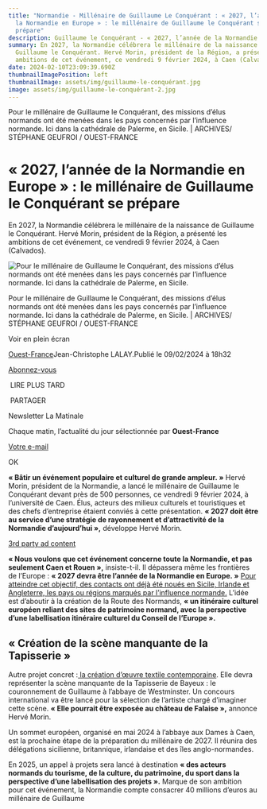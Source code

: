 ```yaml
---
title: "Normandie - Millénaire de Guillaume Le Conquérant : « 2027, l’année de
  la Normandie en Europe » : le millénaire de Guillaume le Conquérant se
  prépare"
description: Guillaume le Conquérant - « 2027, l’année de la Normandie en Europe »
summary: En 2027, la Normandie célébrera le millénaire de la naissance de
  Guillaume le Conquérant. Hervé Morin, président de la Région, a présenté les
  ambitions de cet événement, ce vendredi 9 février 2024, à Caen (Calvados).
date: 2024-02-10T23:09:39.690Z
thumbnailImagePosition: left
thumbnailImage: assets/img/guillaume-le-conquérant.jpg
image: assets/img/guillaume-le-conquérant-2.jpg
---
```



Pour le millénaire de Guillaume le Conquérant, des missions d’élus normands ont été menées dans les pays concernés par l’influence normande. Ici dans la cathédrale de Palerme, en Sicile. | ARCHIVES/ STÉPHANE GEUFROI / OUEST-FRANCE

<!--StartFragment-->

# « 2027, l’année de la Normandie en Europe » : le millénaire de Guillaume le Conquérant se prépare

En 2027, la Normandie célébrera le millénaire de la naissance de Guillaume le Conquérant. Hervé Morin, président de la Région, a présenté les ambitions de cet événement, ce vendredi 9 février 2024, à Caen (Calvados).

![Pour le millénaire de Guillaume le Conquérant, des missions d’élus normands ont été menées dans les pays concernés par l’influence normande. Ici dans la cathédrale de Palerme, en Sicile.](https://media.ouest-france.fr/v1/pictures/MjAyNDAyYTdhZTJkOWE5OWZhN2IxYjhhNGYyYmRiY2ZhMmZlMTI?width=1260&height=708&focuspoint=49%2C58&cropresize=1&client_id=bpeditorial&sign=15ef0b297d51d56c4cfad3205088aeddca466b749df19a6490b86118b9d13358)

Pour le millénaire de Guillaume le Conquérant, des missions d’élus normands ont été menées dans les pays concernés par l’influence normande. Ici dans la cathédrale de Palerme, en Sicile. | ARCHIVES/ STÉPHANE GEUFROI / OUEST-FRANCE

Voir en plein écran

[Ouest-France](https://www.ouest-france.fr/)Jean-Christophe LALAY.Publié le 09/02/2024 à 18h32

[Abonnez-vous](https://abonnement.ouest-france.fr/?rt=https://www.ouest-france.fr/normandie/2027-lannee-de-la-normandie-en-europe-le-millenaire-de-guillaume-le-conquerant-se-prepare-bca78736-c75d-11ee-bd89-65961cacb703&int_medium=lien&int_campaign=abonnement&int_content=page-article_boutonjaunehaut&marquesource=OF&marquepref=&ida=bca78736-c75d-11ee-bd89-65961cacb703)

 LIRE PLUS TARD

 PARTAGER

Newsletter La Matinale

Chaque matin, l’actualité du jour sélectionnée par **Ouest-France**

[Votre e-mail](<mailto:Votre e-mail>)

OK

**« Bâtir un événement populaire et culturel de grande ampleur. »** Hervé Morin, président de la Normandie, a lancé le millénaire de Guillaume le Conquérant devant près de 500 personnes, ce vendredi 9 février 2024, à l’université de Caen. Élus, acteurs des milieux culturels et touristiques et des chefs d’entreprise étaient conviés à cette présentation. **« 2027 doit être au service d’une stratégie de rayonnement et d’attractivité de la Normandie d’aujourd’hui »,** développe Hervé Morin.

[3rd party ad content](https://a5c5e5b2546463f94ac7d2ea02702f73.safeframe.googlesyndication.com/safeframe/1-0-40/html/container.html)

**« Nous voulons que cet événement concerne toute la Normandie, et pas seulement Caen et Rouen »,** insiste-t-il. Il dépassera même les frontières de l’Europe : **« 2027 devra être l’année de la Normandie en Europe. »** [Pour atteindre cet objectif, des contacts ont déjà été noués en Sicile, Irlande et Angleterre, les pays ou régions marqués par l’influence normande.](https://www.ouest-france.fr/normandie/en-images-la-normandie-renoue-avec-son-histoire-en-sicile-03d6e3c4-80ad-11ee-a407-397218b61e71) L’idée est d’aboutir à la création de la Route des Normands, **« un itinéraire culturel européen reliant des sites de patrimoine normand, avec la perspective d’une labellisation itinéraire culturel du Conseil de l’Europe ».**

## « Création de la scène manquante de la Tapisserie »

Autre projet concret :[ la création d’œuvre textile contemporaine](https://www.ouest-france.fr/culture/histoire/millenaire-2027-la-region-normandie-veut-recreer-la-piece-manquante-de-la-tapisserie-de-bayeux-9ada9d38-944e-11ee-a573-1d8641f728fa). Elle devra représenter la scène manquante de la Tapisserie de Bayeux : le couronnement de Guillaume à l’abbaye de Westminster. Un concours international va être lancé pour la sélection de l’artiste chargé d’imaginer cette scène. **« Elle pourrait être exposée au château de Falaise »,** annonce Hervé Morin.

Un sommet européen, organisé en mai 2024 à l’abbaye aux Dames à Caen, est la prochaine étape de la préparation du millénaire de 2027. Il réunira des délégations sicilienne, britannique, irlandaise et des îles anglo-normandes.

En 2025, un appel à projets sera lancé à destination **« des acteurs normands du tourisme, de la culture, du patrimoine, du sport dans la perspective d’une labellisation des projets ».** Marque de son ambition pour cet événement, la Normandie compte consacrer 40 millions d’euros au millénaire de Guillaume

<!--EndFragment-->